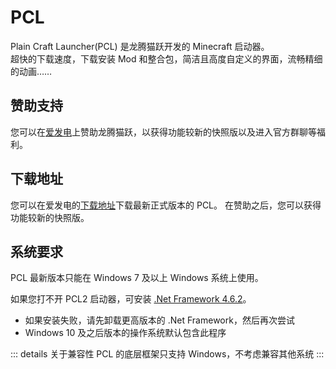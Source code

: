 # PCL

Plain Craft Launcher(PCL) 是龙腾猫跃开发的 Minecraft 启动器。  
超快的下载速度，下载安装 Mod 和整合包，简洁且高度自定义的界面，流畅精细的动画……

## 赞助支持

您可以在[爱发电](https://afdian.com/@LTCat)上赞助龙腾猫跃，以获得功能较新的快照版以及进入官方群聊等福利。

## 下载地址

您可以在爱发电的[下载地址](https://afdian.com/p/0164034c016c11ebafcb52540025c377)下载最新正式版本的 PCL。
在赞助之后，您可以获得功能较新的快照版。

## 系统要求

PCL 最新版本只能在 Windows 7 及以上 Windows 系统上使用。

如果您打不开 PCL2 启动器，可安装 [.Net Framework 4.6.2](https://dotnet.microsoft.com/zh-cn/download/dotnet-framework/thank-you/net462-offline-installer)。

- 如果安装失败，请先卸载更高版本的 .Net Framework，然后再次尝试
- Windows 10 及之后版本的操作系统默认包含此程序

::: details 关于兼容性
PCL 的底层框架只支持 Windows，不考虑兼容其他系统
:::
